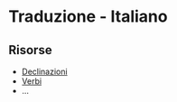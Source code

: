 # Traduzione - Italiano

## Risorse

+ [Declinazioni](https://github.com/aziis98/LatinReference/blob/master/italiano/declinazioni/declinazioni.md)
+ [Verbi]()
+ ...
